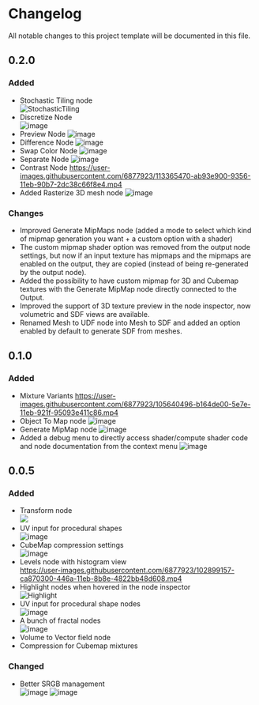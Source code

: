 # Changelog
All notable changes to this project template will be documented in this file.

## 0.2.0

### Added

- Stochastic Tiling node  
![StochasticTiling](https://user-images.githubusercontent.com/6877923/106679862-c4ce2280-65bd-11eb-87bb-eee4d88b1e2c.gif)
- Discretize Node  
![image](https://user-images.githubusercontent.com/6877923/106681232-63f41980-65c0-11eb-89a5-39468b746d89.png)
- Preview Node
![image](https://user-images.githubusercontent.com/6877923/107294139-2df5e000-6a6d-11eb-9b71-c21cf7e91072.png)
- Difference Node
![image](https://user-images.githubusercontent.com/6877923/107442526-82fe2880-6b37-11eb-888a-e59d6470af5b.png)
- Swap Color Node
![image](https://user-images.githubusercontent.com/6877923/113365427-8606df80-9356-11eb-8dea-aca8ec17acd1.png)
- Separate Node
![image](https://user-images.githubusercontent.com/6877923/113365441-9454fb80-9356-11eb-96ae-9efea54ce595.png)
- Contrast Node
https://user-images.githubusercontent.com/6877923/113365470-ab93e900-9356-11eb-90b7-2dc38c66f8e4.mp4
- Added Rasterize 3D mesh node
![image](https://user-images.githubusercontent.com/6877923/113605649-3e7a9f00-9647-11eb-9ddb-67f25ec01225.png)


### Changes
- Improved Generate MipMaps node (added a mode to select which kind of mipmap generation you want + a custom option with a shader)
- The custom mipmap shader option was removed from the output node settings, but now if an input texture has mipmaps and the mipmaps are enabled on the output, they are copied (instead of being re-generated by the output node).
- Added the possibility to have custom mipmap for 3D and Cubemap textures with the Generate MipMap node directly connected to the Output.
- Improved the support of 3D texture preview in the node inspector, now volumetric and SDF views are available.
- Renamed Mesh to UDF node into Mesh to SDF and added an option enabled by default to generate SDF from meshes. 

## 0.1.0

### Added
- Mixture Variants
https://user-images.githubusercontent.com/6877923/105640496-b164de00-5e7e-11eb-921f-95093e411c86.mp4
- Object To Map node
![image](https://user-images.githubusercontent.com/6877923/105640618-45cf4080-5e7f-11eb-88b6-6c26616b4af8.png)
- Generate MipMap node
![image](https://user-images.githubusercontent.com/6877923/105640649-71522b00-5e7f-11eb-941f-5d757a22f3a4.png)
- Added a debug menu to directly access shader/compute shader code and node documentation from the context menu
![image](https://user-images.githubusercontent.com/6877923/105640719-b37b6c80-5e7f-11eb-8bfb-843c4129ebd5.png)

## 0.0.5

### Added

- Transform node  
![](docs/docfx/images/TransformNode.gif)
- UV input for procedural shapes  
![image](https://user-images.githubusercontent.com/6877923/99877502-f65e6100-2bfe-11eb-9851-ac879192c7f7.png)
- CubeMap compression settings  
![image](https://user-images.githubusercontent.com/6877923/100515883-bd366b80-317f-11eb-9f01-b3628be6463d.png)
- Levels node with histogram view  
https://user-images.githubusercontent.com/6877923/102899157-ca870300-446a-11eb-8b8e-4822bb48d608.mp4
- Highlight nodes when hovered in the node inspector  
![Highlight](https://user-images.githubusercontent.com/6877923/102915192-aa167300-4481-11eb-8ea4-67fa8c173a79.gif)
- UV input for procedural shape nodes  
![image](https://user-images.githubusercontent.com/6877923/102915073-7dfaf200-4481-11eb-8b5c-d8006743aced.png)
- A bunch of fractal nodes  
![image](https://user-images.githubusercontent.com/6877923/102915300-d8944e00-4481-11eb-8e93-f7a57c21b830.png)
- Volume to Vector field node  
- Compression for Cubemap mixtures  

### Changed
- Better SRGB management  
![image](https://user-images.githubusercontent.com/6877923/102915118-8f43fe80-4481-11eb-827d-6504a32b33b4.png)
![image](https://user-images.githubusercontent.com/6877923/102915158-9bc85700-4481-11eb-8a46-d60f4989d005.png)
